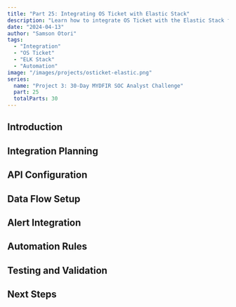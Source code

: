 ```yaml
---
title: "Part 25: Integrating OS Ticket with Elastic Stack"
description: "Learn how to integrate OS Ticket with the Elastic Stack for enhanced incident tracking and automated alert management."
date: "2024-04-13"
author: "Samson Otori"
tags:
  - "Integration"
  - "OS Ticket"
  - "ELK Stack"
  - "Automation"
image: "/images/projects/osticket-elastic.png"
series:
  name: "Project 3: 30-Day MYDFIR SOC Analyst Challenge"
  part: 25
  totalParts: 30
---
```


## Introduction

## Integration Planning

## API Configuration

## Data Flow Setup

## Alert Integration

## Automation Rules

## Testing and Validation

## Next Steps 